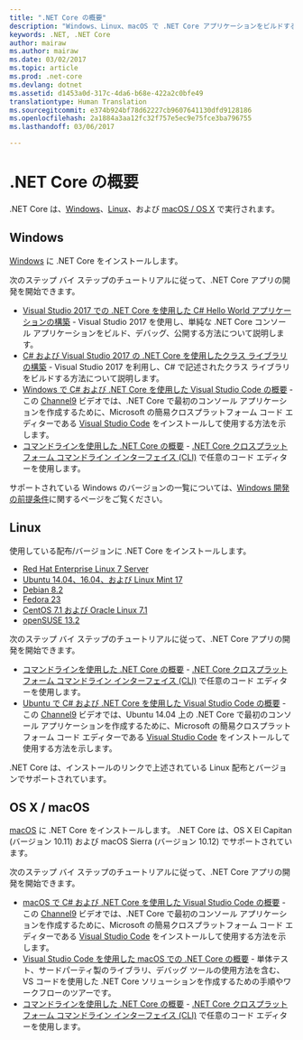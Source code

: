 ```yaml
---
title: ".NET Core の概要"
description: "Windows、Linux、macOS で .NET Core アプリケーションをビルドする方法を学習するためのリソースを示します。"
keywords: .NET, .NET Core
author: mairaw
ms.author: mairaw
ms.date: 03/02/2017
ms.topic: article
ms.prod: .net-core
ms.devlang: dotnet
ms.assetid: d1453a0d-317c-4da6-b68e-422a2c0bfe49
translationtype: Human Translation
ms.sourcegitcommit: e374b924bf78d62227cb9607641130dfd9128186
ms.openlocfilehash: 2a1884a3aa12fc32f757e5ec9e75fce3ba796755
ms.lasthandoff: 03/06/2017

---
```


# <a name="getting-started-with-net-core"></a>.NET Core の概要

.NET Core は、[Windows](#windows)、[Linux](#linux)、および [macOS / OS X](#os-x--macos) で実行されます。

## <a name="windows"></a>Windows

[Windows](https://www.microsoft.com/net/core#windows) に .NET Core をインストールします。 

次のステップ バイ ステップのチュートリアルに従って、.NET Core アプリの開発を開始できます。

* [Visual Studio 2017 での .NET Core を使用した C# Hello World アプリケーションの構築](../csharp/getting-started/with-visual-studio-2017.md) - Visual Studio 2017 を使用し、単純な .NET Core コンソール アプリケーションをビルド、デバッグ、公開する方法について説明します。
* [C# および Visual Studio 2017 の .NET Core を使用したクラス ライブラリの構築](../csharp/getting-started/library-with-visual-studio-2017.md) - Visual Studio 2017 を利用し、C# で記述されたクラス ライブラリをビルドする方法について説明します。
* [Windows で C# および .NET Core を使用した Visual Studio Code の概要](https://channel9.msdn.com/Blogs/dotnet/Get-started-with-VS-Code-using-CSharp-and-NET-Core) - この [Channel9](https://channel9.msdn.com) ビデオでは、.NET Core で最初のコンソール アプリケーションを作成するために、Microsoft の簡易クロスプラットフォーム コード エディターである [Visual Studio Code](https://www.visualstudio.com/products/code-vs) をインストールして使用する方法を示します。
* [コマンドラインを使用した .NET Core の概要](tutorials/using-with-xplat-cli.md) - [.NET Core クロスプラットフォーム コマンドライン インターフェイス (CLI)](tools/index.md) で任意のコード エディターを使用します。

サポートされている Windows のバージョンの一覧については、[Windows 開発の前提条件](windows-prerequisites.md)に関するページをご覧ください。 

## <a name="linux"></a>Linux

使用している配布/バージョンに .NET Core をインストールします。

* [Red Hat Enterprise Linux 7 Server](https://www.microsoft.com/net/core#linuxredhat)
* [Ubuntu 14.04、16.04、および Linux Mint 17](https://www.microsoft.com/net/core#linuxubuntu)
* [Debian 8.2](https://www.microsoft.com/net/core#linuxdebian)
* [Fedora 23](https://www.microsoft.com/net/core#linuxfedora)
* [CentOS 7.1 および Oracle Linux 7.1](https://www.microsoft.com/net/core#linuxcentos)
* [openSUSE 13.2](https://www.microsoft.com/net/core#linuxopensuse)

次のステップ バイ ステップのチュートリアルに従って、.NET Core アプリの開発を開始できます。

* [コマンドラインを使用した .NET Core の概要](tutorials/using-with-xplat-cli.md) - [.NET Core クロスプラットフォーム コマンドライン インターフェイス (CLI)](tools/index.md) で任意のコード エディターを使用します。
* [Ubuntu で C# および .NET Core を使用した Visual Studio Code の概要](https://channel9.msdn.com/Blogs/dotnet/Get-started-with-VS-Code-Csharp-dotnet-Core-Ubuntu) - この [Channel9](https://channel9.msdn.com) ビデオでは、Ubuntu 14.04 上の .NET Core で最初のコンソール アプリケーションを作成するために、Microsoft の簡易クロスプラットフォーム コード エディターである [Visual Studio Code](https://www.visualstudio.com/products/code-vs) をインストールして使用する方法を示します。

.NET Core は、インストールのリンクで上述されている Linux 配布とバージョンでサポートされています。

## <a name="os-x--macos"></a>OS X / macOS

[macOS](https://www.microsoft.com/net/core#macos) に .NET Core をインストールします。 .NET Core は、OS X El Capitan (バージョン 10.11) および macOS Sierra (バージョン 10.12) でサポートされています。

次のステップ バイ ステップのチュートリアルに従って、.NET Core アプリの開発を開始できます。

* [macOS で C# および .NET Core を使用した Visual Studio Code の概要](https://channel9.msdn.com/Blogs/dotnet/Get-started-with-VS-Code-using-CSharp-and-NET-Core-on-MacOS) - この [Channel9](https://channel9.msdn.com) ビデオでは、.NET Core で最初のコンソール アプリケーションを作成するために、Microsoft の簡易クロスプラットフォーム コード エディターである [Visual Studio Code](https://www.visualstudio.com/products/code-vs) をインストールして使用する方法を示します。 
* [Visual Studio Code を使用した macOS での .NET Core の概要](tutorials/using-on-macos.md) - 単体テスト、サードパーティ製のライブラリ、デバッグ ツールの使用方法を含む、VS コードを使用した .NET Core ソリューションを作成するための手順やワークフローのツアーです。
* [コマンドラインを使用した .NET Core の概要](tutorials/using-with-xplat-cli.md) - [.NET Core クロスプラットフォーム コマンドライン インターフェイス (CLI)](tools/index.md) で任意のコード エディターを使用します。

